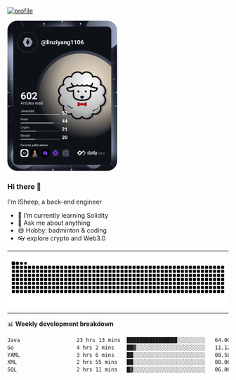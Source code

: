 [![profile](https://user-images.githubusercontent.com/54968314/208005045-e4b42f3b-833d-4242-bfcc-e764865553a2.svg)](https://www.calligrapher.ai/)

<a href="https://app.daily.dev/linziyang1106"><img src="/devcard.png" width="250" alt="ISheep's Dev Card"/></a>

### Hi there 🐏

I'm ISheep, a back-end engineer

- 🔭 I’m currently learning Solidity
- 💬 Ask me about anything
- 😄 Hobby: badminton & coding
- 👓 explore crypto and Web3.0

-------

![](https://raw.githubusercontent.com/ISheepp/ISheepp/output/github-contribution-grid-snake.svg)

-------

📊 **Weekly development breakdown**
<!--START_SECTION:waka-->

```txt
Java                  23 hrs 13 mins  ████████████████░░░░░░░░░   64.00 %
Go                    4 hrs 2 mins    ██▓░░░░░░░░░░░░░░░░░░░░░░   11.12 %
YAML                  3 hrs 6 mins    ██░░░░░░░░░░░░░░░░░░░░░░░   08.58 %
XML                   2 hrs 55 mins   ██░░░░░░░░░░░░░░░░░░░░░░░   08.06 %
SQL                   2 hrs 11 mins   █▓░░░░░░░░░░░░░░░░░░░░░░░   06.06 %
```

<!--END_SECTION:waka-->
